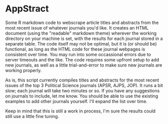 # AppStract
Some R markdown code to webscrape article titles and abstracts from the most recent issue of whatever journals you'd like. It creates an HTML document (using the "readable" markdown theme) wherever the working directory on your machine is set, with the results for each journal stored in a separate table. The code itself may not be optimal, but it is (or should be) functional, as long as the HTML code for these journal webpages is consistent over time. You may run into some occassional errors due to server timeouts and the like. The code requires some upfront setup to add new journals, as well as a little trial-and-error to make sure new journals are working properly.

As is, this script currently compiles titles and abstracts for the most recent issues of the top 3 Political Science journals (APSR, AJPS, JOP). It runs a bit slow; each journal will take two minutes or so. If you have any suggestions on journals to include, let me know. You should be able to use the existing examples to add other journals yourself. I'll expand the list over time.

Keep in mind that this is still a work in process, I'm sure the results could still use a little fine tuning.
